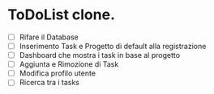 # ToDoList clone.
 
- [ ] Rifare il Database
- [ ] Inserimento Task e Progetto di default alla registrazione 
- [ ] Dashboard che mostra i task in base al progetto
- [ ] Aggiunta e Rimozione di Task
- [ ] Modifica profilo utente
- [ ] Ricerca tra i tasks